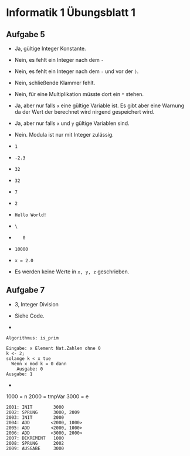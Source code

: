 # Informatik 1 Übungsblatt 1

## Aufgabe 5

* Ja, gültige Integer Konstante.

* Nein, es fehlt ein Integer nach dem `-`

* Nein, es fehlt ein Integer nach dem `-` und vor der `)`.

* Nein, schließende Klammer fehlt.

* Nein, für eine Multiplikation müsste dort ein `*` stehen.

* Ja, aber nur falls `x` eine gültige Variable ist.
Es gibt aber eine Warnung da der Wert der berechnet wird nirgend gespeichert wird.

* Ja, aber nur falls `x` und `y` gültige Variablen sind.

* Nein. Modula ist nur mit Integer zulässig.

* `1`

* `-2.3`

* `32`

* `32`

* `7`

* `2`

* `Hello World!`

* `\`

* `   0`

* `10000`

* `x = 2.0`

* Es werden keine Werte in `x, y, z` geschrieben.

## Aufgabe 7

* 3, Integer Division

* Siehe Code.

*
```
Algorithmus: is_prim

Eingabe: x Element Nat.Zahlen ohne 0
k <- 2;
solange k < x tue
  Wenn x mod k = 0 dann
    Ausgabe: 0
Ausgabe: 1
```

*
1000 = n
2000 = tmpVar
3000 = e
```
2001: INIT        3000
2002: SPRUNG      3000, 2009
2003: INIT        2000
2004: ADD        <2000, 1000>
2005: ADD        <2000, 1000>
2006: ADD        <3000, 2000>
2007: DEKREMENT   1000
2008: SPRUNG      2002
2009: AUSGABE     3000
```
